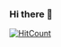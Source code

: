 ### Hi there 👋

[![HitCount](http://hits.dwyl.com/reinzor/reinzor.svg)](http://hits.dwyl.com/reinzor/reinzor)
